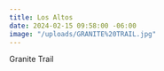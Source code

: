 ```yaml
---
title: Los Altos
date: 2024-02-15 09:58:00 -06:00
image: "/uploads/GRANITE%20TRAIL.jpg"
---
```


Granite Trail